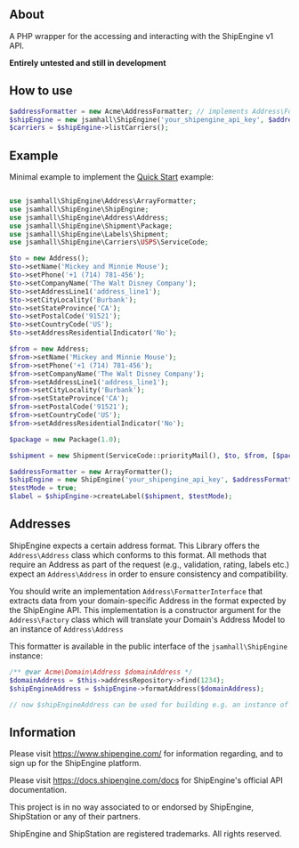 ## About
A PHP wrapper for the accessing and interacting with the ShipEngine v1 API.

**Entirely untested and still in development**

## How to use
```php
$addressFormatter = new Acme\AddressFormatter; // implements Address\FormatterInterface
$shipEngine = new jsamhall\ShipEngine('your_shipengine_api_key', $addressFormatter);
$carriers = $shipEngine->listCarriers();
```

## Example
Minimal example to implement the [Quick Start](https://docs.shipengine.com/docs/quickstart-create-a-label) example:

```php

use jsamhall\ShipEngine\Address\ArrayFormatter;
use jsamhall\ShipEngine\ShipEngine;
use jsamhall\ShipEngine\Address\Address;
use jsamhall\ShipEngine\Shipment\Package;
use jsamhall\ShipEngine\Labels\Shipment;
use jsamhall\ShipEngine\Carriers\USPS\ServiceCode;

$to = new Address();
$to->setName('Mickey and Minnie Mouse');
$to->setPhone('+1 (714) 781-456');
$to->setCompanyName('The Walt Disney Company');
$to->setAddressLine1('address_line1');
$to->setCityLocality('Burbank');
$to->setStateProvince('CA');
$to->setPostalCode('91521');
$to->setCountryCode('US');
$to->setAddressResidentialIndicator('No');

$from = new Address;
$from->setName('Mickey and Minnie Mouse');
$from->setPhone('+1 (714) 781-456');
$from->setCompanyName('The Walt Disney Company');
$from->setAddressLine1('address_line1');
$from->setCityLocality('Burbank');
$from->setStateProvince('CA');
$from->setPostalCode('91521');
$from->setCountryCode('US');
$from->setAddressResidentialIndicator('No');

$package = new Package(1.0);

$shipment = new Shipment(ServiceCode::priorityMail(), $to, $from, [$package]);

$addressFormatter = new ArrayFormatter();
$shipEngine = new ShipEngine('your_shipengine_api_key', $addressFormatter);
$testMode = true;
$label = $shipEngine->createLabel($shipment, $testMode);
```
## Addresses
ShipEngine expects a certain address format. This Library offers the `Address\Address` class which conforms
to this format. All methods that require an Address as part of the request (e.g., validation, rating, labels etc.)
expect an `Address\Address` in order to ensure consistency and compatibility.

You should write an implementation `Address\FormatterInterface` that extracts data from your domain-specific
Address in the format expected by the ShipEngine API. This implementation is a constructor argument for the
`Address\Factory` class which will translate your Domain's Address Model to an instance of `Address\Address`

This formatter is available in the public interface of the `jsamhall\ShipEngine` instance:

```php
/** @var Acme\Domain\Address $domainAddress */
$domainAddress = $this->addressRepository->find(1234);
$shipEngineAddress = $shipEngine->formatAddress($domainAddress);

// now $shipEngineAddress can be used for building e.g. an instance of Labels\Shipment
```

## Information
Please visit https://www.shipengine.com/ for information regarding, and to sign up for the ShipEngine platform.

Please visit https://docs.shipengine.com/docs for ShipEngine's official API documentation.

This project is in no way associated to or endorsed by ShipEngine, ShipStation or any of their partners.

ShipEngine and ShipStation are registered trademarks. All rights reserved.